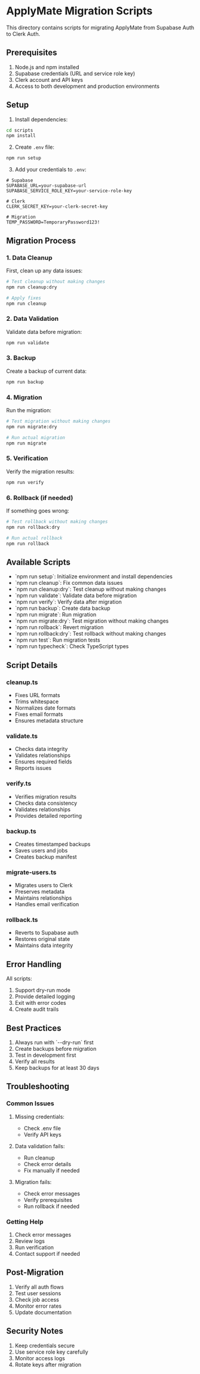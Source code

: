 # ApplyMate Migration Scripts

This directory contains scripts for migrating ApplyMate from Supabase Auth to Clerk Auth.

## Prerequisites

1. Node.js and npm installed
2. Supabase credentials (URL and service role key)
3. Clerk account and API keys
4. Access to both development and production environments

## Setup

1. Install dependencies:
```bash
cd scripts
npm install
```

2. Create `.env` file:
```bash
npm run setup
```

3. Add your credentials to `.env`:
```env
# Supabase
SUPABASE_URL=your-supabase-url
SUPABASE_SERVICE_ROLE_KEY=your-service-role-key

# Clerk
CLERK_SECRET_KEY=your-clerk-secret-key

# Migration
TEMP_PASSWORD=TemporaryPassword123!
```

## Migration Process

### 1. Data Cleanup
First, clean up any data issues:

```bash
# Test cleanup without making changes
npm run cleanup:dry

# Apply fixes
npm run cleanup
```

### 2. Data Validation
Validate data before migration:

```bash
npm run validate
```

### 3. Backup
Create a backup of current data:

```bash
npm run backup
```

### 4. Migration
Run the migration:

```bash
# Test migration without making changes
npm run migrate:dry

# Run actual migration
npm run migrate
```

### 5. Verification
Verify the migration results:

```bash
npm run verify
```

### 6. Rollback (if needed)
If something goes wrong:

```bash
# Test rollback without making changes
npm run rollback:dry

# Run actual rollback
npm run rollback
```

## Available Scripts

- \`npm run setup\`: Initialize environment and install dependencies
- \`npm run cleanup\`: Fix common data issues
- \`npm run cleanup:dry\`: Test cleanup without making changes
- \`npm run validate\`: Validate data before migration
- \`npm run verify\`: Verify data after migration
- \`npm run backup\`: Create data backup
- \`npm run migrate\`: Run migration
- \`npm run migrate:dry\`: Test migration without making changes
- \`npm run rollback\`: Revert migration
- \`npm run rollback:dry\`: Test rollback without making changes
- \`npm run test\`: Run migration tests
- \`npm run typecheck\`: Check TypeScript types

## Script Details

### cleanup.ts
- Fixes URL formats
- Trims whitespace
- Normalizes date formats
- Fixes email formats
- Ensures metadata structure

### validate.ts
- Checks data integrity
- Validates relationships
- Ensures required fields
- Reports issues

### verify.ts
- Verifies migration results
- Checks data consistency
- Validates relationships
- Provides detailed reporting

### backup.ts
- Creates timestamped backups
- Saves users and jobs
- Creates backup manifest

### migrate-users.ts
- Migrates users to Clerk
- Preserves metadata
- Maintains relationships
- Handles email verification

### rollback.ts
- Reverts to Supabase auth
- Restores original state
- Maintains data integrity

## Error Handling

All scripts:
1. Support dry-run mode
2. Provide detailed logging
3. Exit with error codes
4. Create audit trails

## Best Practices

1. Always run with \`--dry-run\` first
2. Create backups before migration
3. Test in development first
4. Verify all results
5. Keep backups for at least 30 days

## Troubleshooting

### Common Issues

1. Missing credentials:
   - Check .env file
   - Verify API keys

2. Data validation fails:
   - Run cleanup
   - Check error details
   - Fix manually if needed

3. Migration fails:
   - Check error messages
   - Verify prerequisites
   - Run rollback if needed

### Getting Help

1. Check error messages
2. Review logs
3. Run verification
4. Contact support if needed

## Post-Migration

1. Verify all auth flows
2. Test user sessions
3. Check job access
4. Monitor error rates
5. Update documentation

## Security Notes

1. Keep credentials secure
2. Use service role key carefully
3. Monitor access logs
4. Rotate keys after migration
